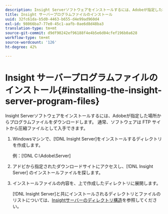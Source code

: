 ```yaml
---
description: Insight Serverソフトウェアをインストールするには、Adobeが指定した場所からプログラムファイルをダウンロードします。 通常、ソフトウェアは FTP サイトから圧縮ファイルとして入手できます。
title: Insight サーバープログラムファイルのインストール
uuid: 32fc61da-b5d0-4463-b655-d4e99ad960d4
exl-id: 98066ba7-77e0-45c1-aafb-0ae6d8d48ba3
translation-type: tm+mt
source-git-commit: d9df90242ef96188f4e4b5e6d04cfef196b0a628
workflow-type: tm+mt
source-wordcount: '126'
ht-degree: 42%

---
```


# Insight サーバープログラムファイルのインストール{#installing-the-insight-server-program-files}

Insight Serverソフトウェアをインストールするには、Adobeが指定した場所からプログラムファイルをダウンロードします。 通常、ソフトウェアは FTP サイトから圧縮ファイルとして入手できます。

1. Windowsマシンで、[!DNL Insight Server]をインストールするディレクトリを作成します。

   例：[!DNL C:\Adobe\Server]

1. アドビから指定されたダウンロードサイトにアクセスし、[!DNL Insight Server] のインストールファイルを探します。
1. インストールファイルの内容を、上で作成したディレクトリに展開します。

   [!DNL Insight Server]と共にインストールされるディレクトリとファイルのリストについては、[Insightサーバーのディレクトリ構造](../../../../home/c-inst-svr/c-cfg-stgs-ref/c-ins-svr-dir-str.md#concept-5bcc8cf6d4d44fa6be43a97d23d1a20c)を参照してください。
